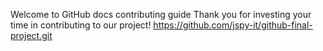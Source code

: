Welcome to GitHub docs contributing guide 
Thank you for investing your time in contributing to our project! https://github.com/jspy-it/github-final-project.git
